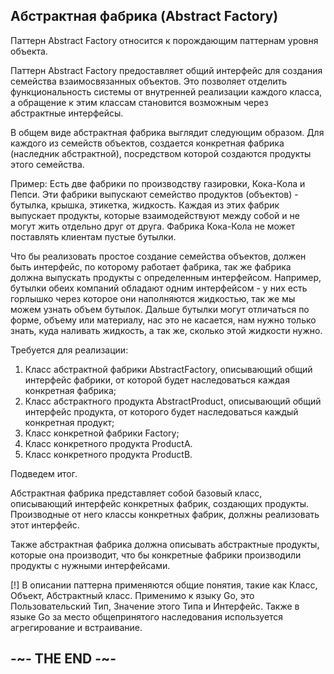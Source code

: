 
## Абстрактная фабрика (Abstract Factory)

Паттерн Abstract Factory относится к порождающим паттернам уровня объекта.

Паттерн Abstract Factory предоставляет общий интерфейс для создания семейства взаимосвязанных объектов. Это позволяет отделить функциональность системы от внутренней реализации каждого класса, а обращение к этим классам становится возможным через абстрактные интерфейсы.

В общем виде абстрактная фабрика выглядит следующим образом. Для каждого из семейств объектов, создается конкретная фабрика (наследник абстрактной), посредством которой создаются продукты этого семейства.

Пример: Есть две фабрики по производству газировки, Кока-Кола и Пепси. Эти фабрики выпускают семейство продуктов (объектов) - бутылка, крышка, этикетка, жидкость. Каждая из этих фабрик выпускает продукты, которые взаимодействуют между собой и не могут жить отдельно друг от друга. Фабрика Кока-Кола не может поставлять клиентам пустые бутылки.

Что бы реализовать простое создание семейства объектов, должен быть интерфейс, по которому работает фабрика, так же фабрика должна выпускать продукты с определенным интерфейсом. Например, бутылки обеих компаний обладают одним интерфейсом - у них есть горлышко через которое они наполняются жидкостью, так же мы можем узнать объем бутылок. Дальше бутылки могут отличаться по форме, объему или материалу, нас это не касается, нам нужно только знать, куда наливать жидкость, а так же, сколько этой жидкости нужно.

Требуется для реализации:

1. Класс абстрактной фабрики AbstractFactory, описывающий общий интерфейс фабрики, от которой будет наследоваться каждая конкретная фабрика;
2. Класс абстрактного продукта AbstractProduct, описывающий общий интерфейс продукта, от которого будет наследоваться каждый конкретная продукт;
3. Класс конкретной фабрики Factory;
4. Класс конкретного продукта ProductA.
5. Класс конкретного продукта ProductB.

Подведем итог.

Абстрактная фабрика представляет собой базовый класс, описывающий интерфейс конкретных фабрик, создающих продукты. Производные от него классы конкретных фабрик, должны реализовать этот интерфейс.

Также абстрактная фабрика должна описывать абстрактные продукты, которые она производит, что бы конкретные фабрики производили продукты с нужными интерфейсами.

[!] В описании паттерна применяются общие понятия, такие как Класс, Объект, Абстрактный класс. Применимо к языку Go, это Пользовательский Тип, Значение этого Типа и Интерфейс. Также в языке Go за место общепринятого наследования используется агрегирование и встраивание.

## -~- THE END -~-